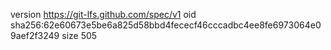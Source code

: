 version https://git-lfs.github.com/spec/v1
oid sha256:62e60673e5be6a825d58bbd4fececf46cccadbc4ee8fe6973064e09aef2f3249
size 505
